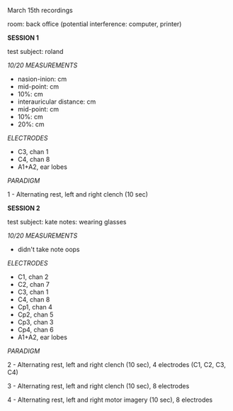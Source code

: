 March 15th recordings

room: back office (potential interference: computer, printer)

__SESSION 1__

test subject: roland

*10/20 MEASUREMENTS*
- nasion-inion:  cm
- mid-point:  cm
- 10%:  cm
- interauricular distance: cm
- mid-point: cm
- 10%:  cm
- 20%:  cm

*ELECTRODES*
- C3, chan 1
- C4, chan 8
- A1+A2, ear lobes

*PARADIGM*

1 - Alternating rest, left and right clench (10 sec)

__SESSION 2__

test subject: kate
notes: wearing glasses

*10/20 MEASUREMENTS*
- didn't take note oops

*ELECTRODES*
- C1, chan 2
- C2, chan 7
- C3, chan 1
- C4, chan 8
- Cp1, chan 4
- Cp2, chan 5
- Cp3, chan 3
- Cp4, chan 6
- A1+A2, ear lobes

*PARADIGM*

2 - Alternating rest, left and right clench (10 sec), 4 electrodes (C1, C2, C3, C4)

3 - Alternating rest, left and right clench (10 sec), 8 electrodes

4 - Alternating rest, left and right motor imagery (10 sec), 8 electrodes

